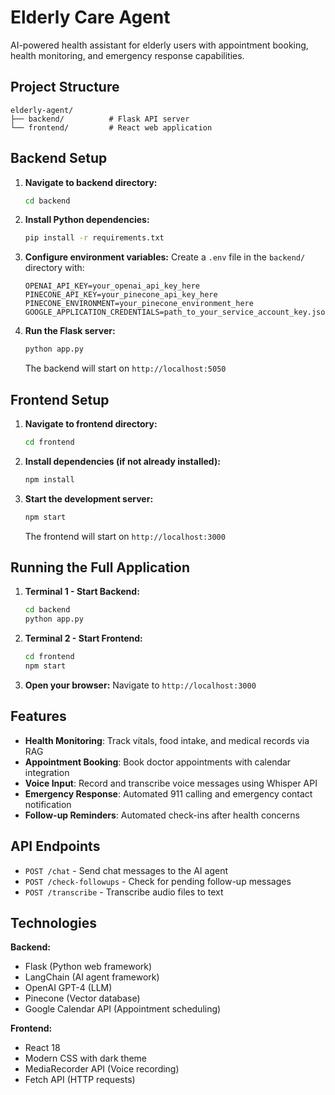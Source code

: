 # Elderly Care Agent

AI-powered health assistant for elderly users with appointment booking, health monitoring, and emergency response capabilities.

## Project Structure

```
elderly-agent/
├── backend/          # Flask API server
└── frontend/         # React web application
```

## Backend Setup

1. **Navigate to backend directory:**
   ```bash
   cd backend
   ```

2. **Install Python dependencies:**
   ```bash
   pip install -r requirements.txt
   ```

3. **Configure environment variables:**
   Create a `.env` file in the `backend/` directory with:
   ```
   OPENAI_API_KEY=your_openai_api_key_here
   PINECONE_API_KEY=your_pinecone_api_key_here
   PINECONE_ENVIRONMENT=your_pinecone_environment_here
   GOOGLE_APPLICATION_CREDENTIALS=path_to_your_service_account_key.json
   ```

4. **Run the Flask server:**
   ```bash
   python app.py
   ```
   The backend will start on `http://localhost:5050`

## Frontend Setup

1. **Navigate to frontend directory:**
   ```bash
   cd frontend
   ```

2. **Install dependencies (if not already installed):**
   ```bash
   npm install
   ```

3. **Start the development server:**
   ```bash
   npm start
   ```
   The frontend will start on `http://localhost:3000`

## Running the Full Application

1. **Terminal 1 - Start Backend:**
   ```bash
   cd backend
   python app.py
   ```

2. **Terminal 2 - Start Frontend:**
   ```bash
   cd frontend
   npm start
   ```

3. **Open your browser:**
   Navigate to `http://localhost:3000`

## Features

- **Health Monitoring**: Track vitals, food intake, and medical records via RAG
- **Appointment Booking**: Book doctor appointments with calendar integration
- **Voice Input**: Record and transcribe voice messages using Whisper API
- **Emergency Response**: Automated 911 calling and emergency contact notification
- **Follow-up Reminders**: Automated check-ins after health concerns

## API Endpoints

- `POST /chat` - Send chat messages to the AI agent
- `POST /check-followups` - Check for pending follow-up messages
- `POST /transcribe` - Transcribe audio files to text

## Technologies

**Backend:**
- Flask (Python web framework)
- LangChain (AI agent framework)
- OpenAI GPT-4 (LLM)
- Pinecone (Vector database)
- Google Calendar API (Appointment scheduling)

**Frontend:**
- React 18
- Modern CSS with dark theme
- MediaRecorder API (Voice recording)
- Fetch API (HTTP requests)